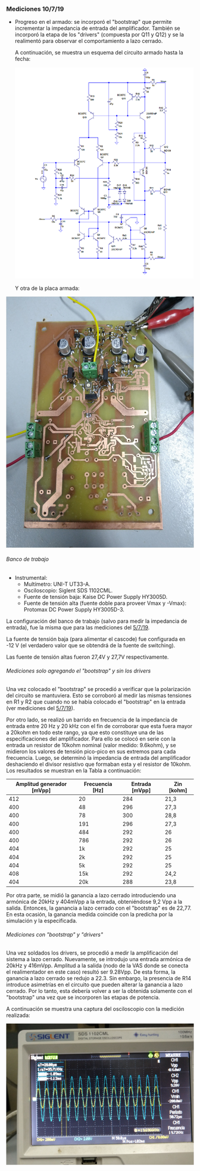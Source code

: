 ### Mediciones 10/7/19

- Progreso en el armado: se incorporó el "bootstrap" que permite incrementar la impedancia de entrada del amplificador. También se incorporó la etapa de los "drivers" (compuesta por Q11 y Q12) y se la realimentó para observar el comportamiento a lazo cerrado.

  A continuación, se muestra un esquema del circuito armado hasta la fecha:

  ![](fotos_mediciones_10_7_19/esquema_circuito_armado_10_7_19.png)

  Y otra de la placa armada:

![](fotos_mediciones_10_7_19/circuito_armado_10_7_19.jpg)

###### Banco de trabajo

- Instrumental:
  - Multímetro: UNI-T UT33-A.
  - Osciloscopio: Siglent SDS 1102CML.
  - Fuente de tensión baja: Kaise DC Power Supply HY3005D.
  - Fuente de tensión alta (fuente doble para proveer Vmax y -Vmax): Protomax DC Power Supply HY3005D-3.

La configuración del banco de trabajo (salvo para medir la impedancia de entrada), fue la misma que para las mediciones del [5/7/19](Mediciones_amplificador_5_7_19.md).

La fuente de tensión baja (para alimentar el cascode) fue configurada en -12 V (el verdadero valor que se obtendrá de la fuente de switching). 

Las fuente de tensión altas fueron 27,4V y 27,7V respectivamente.

###### Mediciones solo agregando el "bootstrap" y sin los drivers

Una vez colocado el "bootstrap" se procedió a verificar que la polarización del circuito se mantuviera. Esto se corroboró al medir las mismas tensiones en R1 y R2 que cuando no se había colocado el "bootstrap" en la entrada (ver mediciones del [5/7/19](Mediciones_amplificador_5_7_19.md)).

Por otro lado, se realizó un barrido en frecuencia de la impedancia de entrada entre 20 Hz y 20 kHz con el fin de corroborar que esta fuera mayor a 20kohm en todo este rango, ya que esto constituye una de las especificaciones del amplificador. Para ello se colocó en serie con la entrada un resistor de 10kohm nominal (valor medido: 9.6kohm), y se midieron los valores de tensión pico-pico en sus extremos para cada frecuencia. Luego, se determinó la impedancia de entrada del amplificador deshaciendo el divisor resistivo que formaban esta y el resistor de 10kohm.  Los resultados se muestran en la Tabla a continuación:

| Amplitud generador [mVpp] | Frecuencia [Hz] | Entrada [mVpp] | Zin [kohm] |
| ------------------------- | --------------- | -------------- | ---------- |
| 412                       | 20              | 284            | 21,3       |
| 400                       | 48              | 296            | 27,3       |
| 400                       | 78              | 300            | 28,8       |
| 400                       | 191             | 296            | 27,3       |
| 400                       | 484             | 292            | 26         |
| 400                       | 786             | 292            | 26         |
| 404                       | 1k              | 292            | 25         |
| 404                       | 2k              | 292            | 25         |
| 404                       | 5k              | 292            | 25         |
| 408                       | 15k             | 292            | 24,2       |
| 404                       | 20k             | 288            | 23,8       |

Por otra parte, se midió la ganancia a lazo cerrado introduciendo una armónica de 20kHz y 404mVpp a la entrada, obteniéndose 9,2 Vpp a la salida. Entonces, la ganancia a lazo cerrado con el "bootstrap" es de 22,77. En esta ocasión, la ganancia medida coincide con la predicha por la simulación y la especificada.

###### Mediciones con "bootstrap" y "drivers"

Una vez soldados los drivers, se procedió a medir la amplificación del sistema a lazo cerrado. Nuevamente, se introdujo una entrada armónica de 20kHz y 416mVpp. Amplitud a la salida (nodo de la VAS donde se conecta el realimentador en este caso) resultó ser 9.28Vpp. De esta forma, la ganancia a lazo cerrado se redujo a 22.3. Sin embargo, la presencia de R14 introduce asimetrías en el circuito que pueden alterar la ganancia a lazo cerrado. Por lo tanto, esta debería volver a ser la obtenida solamente con el "bootstrap" una vez que se incorporen las etapas de potencia. 

A continuación se muestra una captura del osciloscopio con la medición realizada:

![](fotos_mediciones_10_7_19/ganancia_lazo_cerrado_con_drivers_10_7_19.jpg)